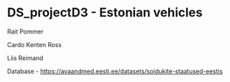 # DS_projectD3 - Estonian vehicles

Rait Pommer

Cardo Kenten Ross

Liis Reimand

Database - https://avaandmed.eesti.ee/datasets/soidukite-staatused-eestis
